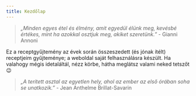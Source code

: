 ```yaml
---
title: Kezdőlap
---
```

> *„Minden egyes étel és élmény, amit egyedül élünk meg, kevésbé értékes, mint ha azokkal osztjuk meg, akiket szeretünk.”*
> \- Gianni Annoni

Ez a receptgyűjtemény az évek során összeszedett (és jónak ítélt) receptjeim gyűjteménye; a weboldal saját felhasználásra készült. Ha valahogy mégis idetaláltál, nézz körbe, hátha meglátsz valami neked tetszőt 😉

> *„A terített asztal az egyetlen hely, ahol az ember az első órában soha se unatkozik.”*
> \- Jean Anthelme Brillat-Savarin